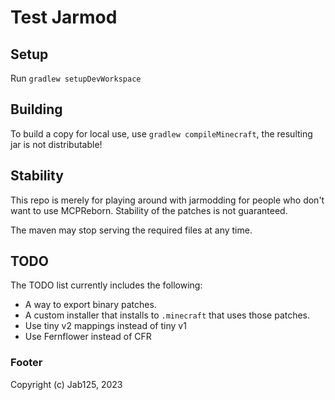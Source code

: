 # Test Jarmod
## Setup
Run `gradlew setupDevWorkspace`
## Building
To build a copy for local use, use `gradlew compileMinecraft`, the resulting jar is not distributable!
## Stability
This repo is merely for playing around with jarmodding for people who don't want to use MCPReborn. Stability of the patches is not guaranteed.

The maven may stop serving the required files at any time.
## TODO
The TODO list currently includes the following:
- A way to export binary patches.
- A custom installer that installs to `.minecraft` that uses those patches.
- Use tiny v2 mappings instead of tiny v1
- Use Fernflower instead of CFR

### Footer
Copyright (c) Jab125, 2023